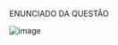 ENUNCIADO DA QUESTÃO

![image](https://user-images.githubusercontent.com/74836024/226338671-281ba6f6-13e6-49aa-a757-da7a75b4e74a.png)
